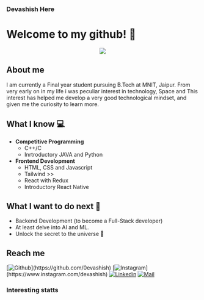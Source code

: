 ### Devashish Here
# Welcome to my github! 👋
<div align="center">
	<img src="https://github.com/0evashish/images/blob/main/Add%20a%20heading.png">
</div>

## About me
I am currently a Final year student pursuing B.Tech at MNIT, Jaipur.
From very early on in my life i was peculiar interest in technology, Space and This interest has helped me develop a very good technological mindset, and given me the curiosity to learn more.

## What I know :computer:
- **Competitive Programming**
	- C++/C
	- Inrtroductory JAVA and Python
- **Frontend Development**
	- HTML, CSS and Javascript
	- Tailwind >>
	- React with Redux 
	- Introductory React Native 

## What I want to do next :thinking:
- Backend Development (to become a Full-Stack developer)
- At least delve into AI and ML.
- Unlock the secret to the universe :rofl:

## Reach me 
[![Github]([https://img.shields.io/github/followers/sarthakbh321?label=Follow&style=social](https://github.com/0evashish/social-icons/blob/master/PNG/White/Github_white.png))](https://github.com/0evashish)
[![Instagram]([https://img.shields.io/badge/-@sarthak_bharadwaj-red?style=flat-square&logo=instagram&logoColor=white&link=https://www.instagram.com/sarthak_bharadwaj_/](https://github.com/0evashish/social-icons/blob/master/PNG/White/Gmail_white.png))](https://www.instagram.com/dexashish)
[![Linkedin](https://github.com/0evashish/social-icons/blob/master/PNG/White/LinkedIN_white.png)](https://www.linkedin.com/in/dexashish)
[![Mail](https://github.com/0evashish/social-icons/blob/master/PNG/White/Gmail_white.png)](mailto:devashishbadariya@gmail.com)


### Interesting statts

[twitter]: https://twitter.com/Dexashish
[youtube]: https://www.youtube.com/channel/UC-PsRgaB8FlKrJjI4Wy_8ZQ
[linkedin]: https://linkedin.com/in/dexashish
[reddit]: https://www.reddit.com/user/0avortex/
